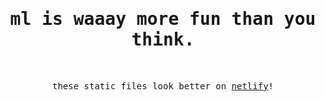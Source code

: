 <h1 align="center"><samp>ml is waaay more fun than you think.</samp></h1>
<br />

<p align="center"><samp>
these static files look better on <a href="https://nose2music.netlify.app/">netlify</a>!
</samp></p>